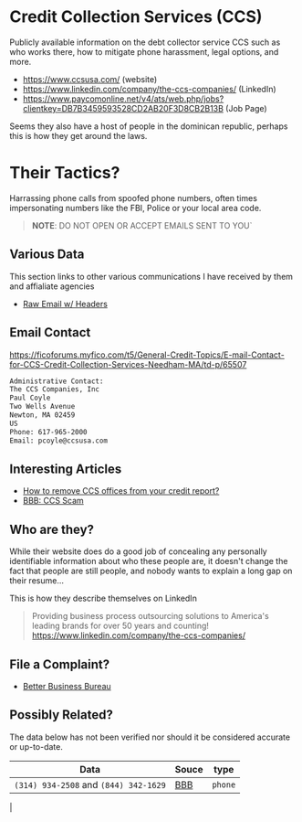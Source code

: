 # Credit Collection Services (CCS)

Publicly available information on the debt collector service CCS such as who works there, how to mitigate phone harassment, legal options, and more. 

- https://www.ccsusa.com/ (website)
- https://www.linkedin.com/company/the-ccs-companies/ (LinkedIn)
- https://www.paycomonline.net/v4/ats/web.php/jobs?clientkey=DB7B3459593528CD2AB20F3D8CB2B13B (Job Page)

Seems they also have a host of people in the dominican republic, perhaps this is how they get around the laws.

# Their Tactics?

Harrassing phone calls from spoofed phone numbers, often times impersonating numbers like the FBI, Police or your local area code.

> **NOTE**: DO NOT OPEN OR ACCEPT EMAILS SENT TO YOU`

## Various Data

This section links to other various communications I have received by them and affialiate agencies

- [Raw Email w/ Headers](./RAW_EMAIL.md)

## Email Contact

https://ficoforums.myfico.com/t5/General-Credit-Topics/E-mail-Contact-for-CCS-Credit-Collection-Services-Needham-MA/td-p/65507

```txt
Administrative Contact:
The CCS Companies, Inc
Paul Coyle
Two Wells Avenue
Newton, MA 02459
US
Phone: 617-965-2000
Email: pcoyle@ccsusa.com
```

## Interesting Articles

- [How to remove CCS offices from your credit report?](https://money.com/how-to-remove-ccs-offices-from-your-credit-report/)
- [BBB: CCS Scam](https://www.bbb.org/scamtracker/lookupscam/832869)

## Who are they?

While their website does do a good job of concealing any personally identifiable information about who these people are, 
it doesn't change the fact that people are still people, and nobody wants to explain a long gap on their resume...

This is how they describe themselves on LinkedIn

> Providing business process outsourcing solutions to America's leading brands for over 50 years and counting!
https://www.linkedin.com/company/the-ccs-companies/

## File a Complaint?

- [Better Business Bureau](https://www.bbb.org/us/ma/norwood/profile/collections-agencies/the-ccs-companies-0021-15265)


## Possibly Related?

The data below has not been verified nor should it be considered accurate or up-to-date.

| Data      | Souce      | type      |
|-----------|------------|-----------|
| `(314) 934-2508` and `(844) 342-1629` | [BBB](https://www.bbb.org/scamtracker/lookupscam/832869) | `phone` |
|


